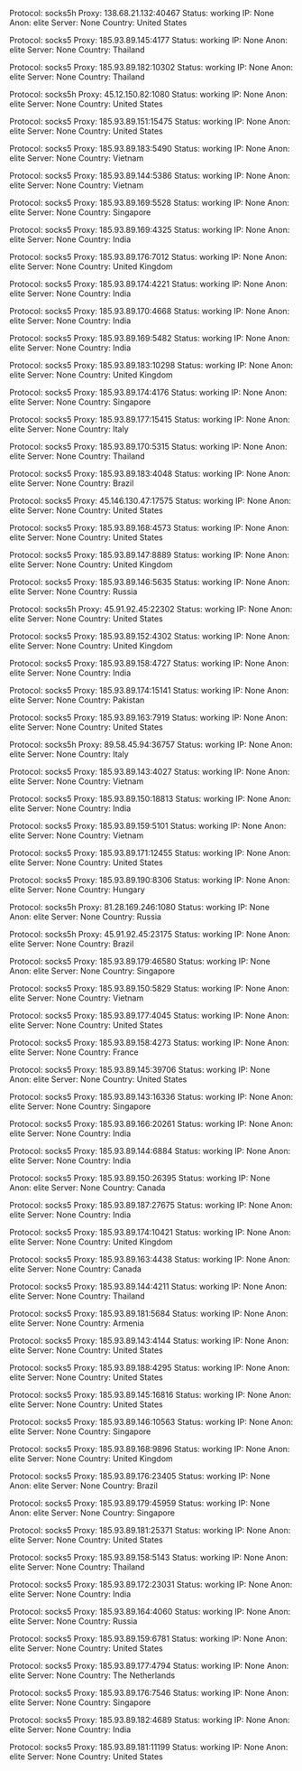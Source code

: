 Protocol: socks5h
Proxy: 138.68.21.132:40467
Status: working
IP: None
Anon: elite
Server: None
Country: United States

Protocol: socks5
Proxy: 185.93.89.145:4177
Status: working
IP: None
Anon: elite
Server: None
Country: Thailand

Protocol: socks5
Proxy: 185.93.89.182:10302
Status: working
IP: None
Anon: elite
Server: None
Country: Thailand

Protocol: socks5h
Proxy: 45.12.150.82:1080
Status: working
IP: None
Anon: elite
Server: None
Country: United States

Protocol: socks5
Proxy: 185.93.89.151:15475
Status: working
IP: None
Anon: elite
Server: None
Country: United States

Protocol: socks5
Proxy: 185.93.89.183:5490
Status: working
IP: None
Anon: elite
Server: None
Country: Vietnam

Protocol: socks5
Proxy: 185.93.89.144:5386
Status: working
IP: None
Anon: elite
Server: None
Country: Vietnam

Protocol: socks5
Proxy: 185.93.89.169:5528
Status: working
IP: None
Anon: elite
Server: None
Country: Singapore

Protocol: socks5
Proxy: 185.93.89.169:4325
Status: working
IP: None
Anon: elite
Server: None
Country: India

Protocol: socks5
Proxy: 185.93.89.176:7012
Status: working
IP: None
Anon: elite
Server: None
Country: United Kingdom

Protocol: socks5
Proxy: 185.93.89.174:4221
Status: working
IP: None
Anon: elite
Server: None
Country: India

Protocol: socks5
Proxy: 185.93.89.170:4668
Status: working
IP: None
Anon: elite
Server: None
Country: India

Protocol: socks5
Proxy: 185.93.89.169:5482
Status: working
IP: None
Anon: elite
Server: None
Country: India

Protocol: socks5
Proxy: 185.93.89.183:10298
Status: working
IP: None
Anon: elite
Server: None
Country: United Kingdom

Protocol: socks5
Proxy: 185.93.89.174:4176
Status: working
IP: None
Anon: elite
Server: None
Country: Singapore

Protocol: socks5
Proxy: 185.93.89.177:15415
Status: working
IP: None
Anon: elite
Server: None
Country: Italy

Protocol: socks5
Proxy: 185.93.89.170:5315
Status: working
IP: None
Anon: elite
Server: None
Country: Thailand

Protocol: socks5
Proxy: 185.93.89.183:4048
Status: working
IP: None
Anon: elite
Server: None
Country: Brazil

Protocol: socks5
Proxy: 45.146.130.47:17575
Status: working
IP: None
Anon: elite
Server: None
Country: United States

Protocol: socks5
Proxy: 185.93.89.168:4573
Status: working
IP: None
Anon: elite
Server: None
Country: United States

Protocol: socks5
Proxy: 185.93.89.147:8889
Status: working
IP: None
Anon: elite
Server: None
Country: United Kingdom

Protocol: socks5
Proxy: 185.93.89.146:5635
Status: working
IP: None
Anon: elite
Server: None
Country: Russia

Protocol: socks5h
Proxy: 45.91.92.45:22302
Status: working
IP: None
Anon: elite
Server: None
Country: United States

Protocol: socks5
Proxy: 185.93.89.152:4302
Status: working
IP: None
Anon: elite
Server: None
Country: United Kingdom

Protocol: socks5
Proxy: 185.93.89.158:4727
Status: working
IP: None
Anon: elite
Server: None
Country: India

Protocol: socks5
Proxy: 185.93.89.174:15141
Status: working
IP: None
Anon: elite
Server: None
Country: Pakistan

Protocol: socks5
Proxy: 185.93.89.163:7919
Status: working
IP: None
Anon: elite
Server: None
Country: United States

Protocol: socks5h
Proxy: 89.58.45.94:36757
Status: working
IP: None
Anon: elite
Server: None
Country: Italy

Protocol: socks5
Proxy: 185.93.89.143:4027
Status: working
IP: None
Anon: elite
Server: None
Country: Vietnam

Protocol: socks5
Proxy: 185.93.89.150:18813
Status: working
IP: None
Anon: elite
Server: None
Country: India

Protocol: socks5
Proxy: 185.93.89.159:5101
Status: working
IP: None
Anon: elite
Server: None
Country: Vietnam

Protocol: socks5
Proxy: 185.93.89.171:12455
Status: working
IP: None
Anon: elite
Server: None
Country: United States

Protocol: socks5
Proxy: 185.93.89.190:8306
Status: working
IP: None
Anon: elite
Server: None
Country: Hungary

Protocol: socks5h
Proxy: 81.28.169.246:1080
Status: working
IP: None
Anon: elite
Server: None
Country: Russia

Protocol: socks5h
Proxy: 45.91.92.45:23175
Status: working
IP: None
Anon: elite
Server: None
Country: Brazil

Protocol: socks5
Proxy: 185.93.89.179:46580
Status: working
IP: None
Anon: elite
Server: None
Country: Singapore

Protocol: socks5
Proxy: 185.93.89.150:5829
Status: working
IP: None
Anon: elite
Server: None
Country: Vietnam

Protocol: socks5
Proxy: 185.93.89.177:4045
Status: working
IP: None
Anon: elite
Server: None
Country: United States

Protocol: socks5
Proxy: 185.93.89.158:4273
Status: working
IP: None
Anon: elite
Server: None
Country: France

Protocol: socks5
Proxy: 185.93.89.145:39706
Status: working
IP: None
Anon: elite
Server: None
Country: United States

Protocol: socks5
Proxy: 185.93.89.143:16336
Status: working
IP: None
Anon: elite
Server: None
Country: Singapore

Protocol: socks5
Proxy: 185.93.89.166:20261
Status: working
IP: None
Anon: elite
Server: None
Country: India

Protocol: socks5
Proxy: 185.93.89.144:6884
Status: working
IP: None
Anon: elite
Server: None
Country: India

Protocol: socks5
Proxy: 185.93.89.150:26395
Status: working
IP: None
Anon: elite
Server: None
Country: Canada

Protocol: socks5
Proxy: 185.93.89.187:27675
Status: working
IP: None
Anon: elite
Server: None
Country: India

Protocol: socks5
Proxy: 185.93.89.174:10421
Status: working
IP: None
Anon: elite
Server: None
Country: United Kingdom

Protocol: socks5
Proxy: 185.93.89.163:4438
Status: working
IP: None
Anon: elite
Server: None
Country: Canada

Protocol: socks5
Proxy: 185.93.89.144:4211
Status: working
IP: None
Anon: elite
Server: None
Country: Thailand

Protocol: socks5
Proxy: 185.93.89.181:5684
Status: working
IP: None
Anon: elite
Server: None
Country: Armenia

Protocol: socks5
Proxy: 185.93.89.143:4144
Status: working
IP: None
Anon: elite
Server: None
Country: United States

Protocol: socks5
Proxy: 185.93.89.188:4295
Status: working
IP: None
Anon: elite
Server: None
Country: United States

Protocol: socks5
Proxy: 185.93.89.145:16816
Status: working
IP: None
Anon: elite
Server: None
Country: United States

Protocol: socks5
Proxy: 185.93.89.146:10563
Status: working
IP: None
Anon: elite
Server: None
Country: Singapore

Protocol: socks5
Proxy: 185.93.89.168:9896
Status: working
IP: None
Anon: elite
Server: None
Country: United Kingdom

Protocol: socks5
Proxy: 185.93.89.176:23405
Status: working
IP: None
Anon: elite
Server: None
Country: Brazil

Protocol: socks5
Proxy: 185.93.89.179:45959
Status: working
IP: None
Anon: elite
Server: None
Country: Singapore

Protocol: socks5
Proxy: 185.93.89.181:25371
Status: working
IP: None
Anon: elite
Server: None
Country: United States

Protocol: socks5
Proxy: 185.93.89.158:5143
Status: working
IP: None
Anon: elite
Server: None
Country: Thailand

Protocol: socks5
Proxy: 185.93.89.172:23031
Status: working
IP: None
Anon: elite
Server: None
Country: India

Protocol: socks5
Proxy: 185.93.89.164:4060
Status: working
IP: None
Anon: elite
Server: None
Country: Russia

Protocol: socks5
Proxy: 185.93.89.159:6781
Status: working
IP: None
Anon: elite
Server: None
Country: United States

Protocol: socks5
Proxy: 185.93.89.177:4794
Status: working
IP: None
Anon: elite
Server: None
Country: The Netherlands

Protocol: socks5
Proxy: 185.93.89.176:7546
Status: working
IP: None
Anon: elite
Server: None
Country: Singapore

Protocol: socks5
Proxy: 185.93.89.182:4689
Status: working
IP: None
Anon: elite
Server: None
Country: India

Protocol: socks5
Proxy: 185.93.89.181:11199
Status: working
IP: None
Anon: elite
Server: None
Country: United States


